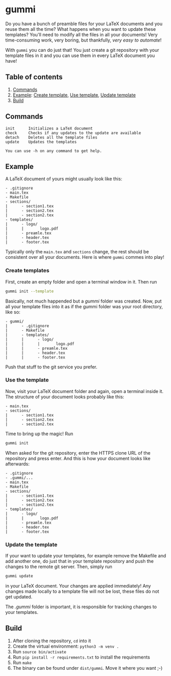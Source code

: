 # gummi

Do you have a bunch of preamble files for your LaTeX documents and you reuse them all the time? What happens when you want to update these templates? You'll need to modify all the files in all your documents! Very time-consuming work, very boring, but thankfully, *very easy to automate*!

With `gummi` you can do just that! You just create a git repository with your template files in it and you can use them in every LaTeX document you have!

## Table of contents
1. [Commands](#commands)
2. [Example](#example): [Create template](#create-template), [Use template](#use-the-template), [Update template](#update-the-template)
3. [Build](#build)

## Commands
```
init      Initializes a LaTeX document
check     Checks if any updates to the update are available
detach    Deletes all the template files
update    Updates the templates

You can use -h on any command to get help.
```

## Example
A LaTeX document of yours might usually look like this:
```
- .gitignore
- main.tex
- Makefile
- sections/
|      - section1.tex
|      - section2.tex
|      - section2.tex
- templates/
|      - logo/
|      |       logo.pdf
|      - preamle.tex
|      - header.tex
|      - footer.tex
```

Typically only the `main.tex` and `sections` change, the rest should be consistent over all your documents. Here is where `gummi` commes into play!

### Create templates
First, create an empty folder and open a terminal window in it. Then run
```bash
gummi init --template
```
Basically, not much happended but a _gummi_ folder was created. Now, put all your template files into it as if the gummi folder was your root directory, like so:
```
- gummi/
|      - .gitignore
|      - Makefile
|      - templates/
|      |      - logo/
|      |      |       logo.pdf
|      |      - preamle.tex
|      |      - header.tex
|      |      - footer.tex
```

Push that stuff to the git service you prefer.

### Use the template
Now, visit your LaTeX document folder and again, open a terminal inside it. The structure of your document looks probably like this:
```
- main.tex
- sections/
|      - section1.tex
|      - section2.tex
|      - section2.tex
```

Time to bring up the magic! Run
```bash
gummi init
```
When asked for the git repository, enter the HTTPS clone URL of the repository and press enter. And this is how your document looks like afterwards:
```
- .gitignore
- .gummi/...
- main.tex
- Makefile
- sections/
|      - section1.tex
|      - section2.tex
|      - section2.tex
- templates/
|      - logo/
|      |       logo.pdf
|      - preamle.tex
|      - header.tex
|      - footer.tex
```

### Update the template
If your want to update your templates, for example remove the Makefile and add another one, do just that in your template repository and push the changes to the remote git server. Then, simply run
```bash
gummi update
```
in your LaTeX document. Your changes are applied immediately! Any changes made locally to a template file will not be lost, these files do not get updated.

The _.gummi_ folder is important, it is responsible for tracking changes to your templates.

## Build
1. After cloning the repository, `cd` into it
2. Create the virtual environment: `python3 -m venv .`
3. Run `source bin/activate`
4. Run `pip install -r requirements.txt` to install the requirements
5. Run `make`
6. The binary can be found under `dist/gummi`. Move it where you want ;-)
